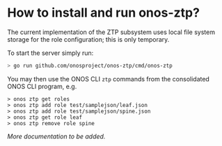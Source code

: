 # How to install and run onos-ztp?

The current implementation of the ZTP subsystem uses local file system storage for the role configuration; this is only temporary.

To start the server simply run:
```bash
> go run github.com/onosproject/onos-ztp/cmd/onos-ztp
```

You may then use the ONOS CLI `ztp` commands from the consolidated ONOS CLI program, e.g.

```
> onos ztp get roles
> onos ztp add role test/samplejson/leaf.json
> onos ztp add role test/samplejson/spine.json
> onos ztp get role leaf
> onos ztp remove role spine
```

_More documentation to be added._

